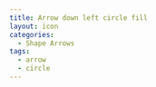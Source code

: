 ```yaml
---
title: Arrow down left circle fill
layout: icon
categories:
  - Shape Arrows
tags:
  - arrow
  - circle
---
```

